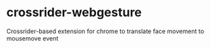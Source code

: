 crossrider-webgesture
=====================

Crossrider-based extension for chrome to translate face movement to mousemove event